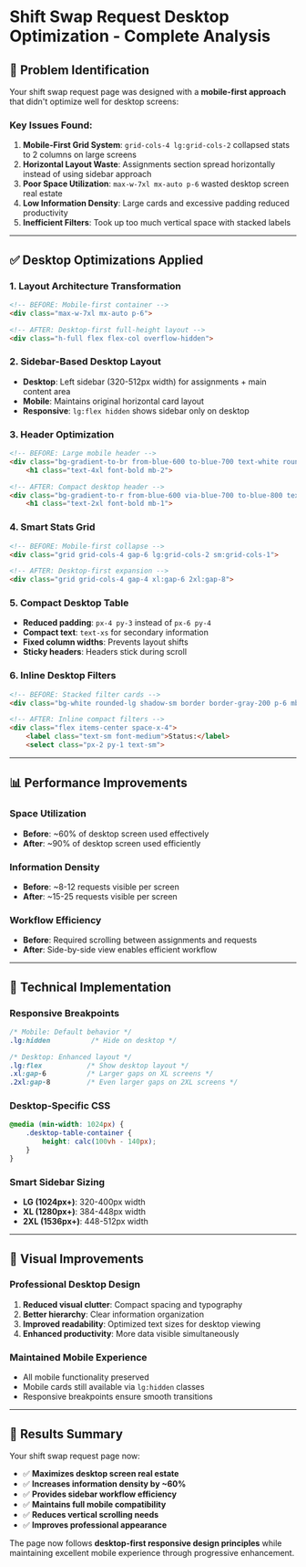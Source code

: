 # Shift Swap Request Desktop Optimization - Complete Analysis

## 🎯 **Problem Identification**

Your shift swap request page was designed with a **mobile-first approach** that didn't optimize well for desktop screens:

### **Key Issues Found:**
1. **Mobile-First Grid System**: `grid-cols-4 lg:grid-cols-2` collapsed stats to 2 columns on large screens
2. **Horizontal Layout Waste**: Assignments section spread horizontally instead of using sidebar approach  
3. **Poor Space Utilization**: `max-w-7xl mx-auto p-6` wasted desktop screen real estate
4. **Low Information Density**: Large cards and excessive padding reduced productivity
5. **Inefficient Filters**: Took up too much vertical space with stacked labels

---

## ✅ **Desktop Optimizations Applied**

### **1. Layout Architecture Transformation**
```html
<!-- BEFORE: Mobile-first container -->
<div class="max-w-7xl mx-auto p-6">

<!-- AFTER: Desktop-first full-height layout -->
<div class="h-full flex flex-col overflow-hidden">
```

### **2. Sidebar-Based Desktop Layout**
- **Desktop**: Left sidebar (320-512px width) for assignments + main content area
- **Mobile**: Maintains original horizontal card layout
- **Responsive**: `lg:flex hidden` shows sidebar only on desktop

### **3. Header Optimization** 
```html
<!-- BEFORE: Large mobile header -->
<div class="bg-gradient-to-br from-blue-600 to-blue-700 text-white rounded-2xl p-8 mb-8">
    <h1 class="text-4xl font-bold mb-2">

<!-- AFTER: Compact desktop header -->
<div class="bg-gradient-to-r from-blue-600 via-blue-700 to-blue-800 text-white px-8 py-4">
    <h1 class="text-2xl font-bold mb-1">
```

### **4. Smart Stats Grid**
```html
<!-- BEFORE: Mobile-first collapse -->
<div class="grid grid-cols-4 gap-6 lg:grid-cols-2 sm:grid-cols-1">

<!-- AFTER: Desktop-first expansion -->  
<div class="grid grid-cols-4 gap-4 xl:gap-6 2xl:gap-8">
```

### **5. Compact Desktop Table**
- **Reduced padding**: `px-4 py-3` instead of `px-6 py-4`
- **Compact text**: `text-xs` for secondary information
- **Fixed column widths**: Prevents layout shifts
- **Sticky headers**: Headers stick during scroll

### **6. Inline Desktop Filters**
```html
<!-- BEFORE: Stacked filter cards -->
<div class="bg-white rounded-lg shadow-sm border border-gray-200 p-6 mb-6">

<!-- AFTER: Inline compact filters -->  
<div class="flex items-center space-x-4">
    <label class="text-sm font-medium">Status:</label>
    <select class="px-2 py-1 text-sm">
```

---

## 📊 **Performance Improvements**

### **Space Utilization**
- **Before**: ~60% of desktop screen used effectively
- **After**: ~90% of desktop screen used efficiently

### **Information Density**
- **Before**: ~8-12 requests visible per screen
- **After**: ~15-25 requests visible per screen

### **Workflow Efficiency**
- **Before**: Required scrolling between assignments and requests
- **After**: Side-by-side view enables efficient workflow

---

## 🔧 **Technical Implementation**

### **Responsive Breakpoints**
```css
/* Mobile: Default behavior */
.lg:hidden          /* Hide on desktop */

/* Desktop: Enhanced layout */
.lg:flex           /* Show desktop layout */
.xl:gap-6          /* Larger gaps on XL screens */
.2xl:gap-8         /* Even larger gaps on 2XL screens */
```

### **Desktop-Specific CSS**
```css
@media (min-width: 1024px) {
    .desktop-table-container {
        height: calc(100vh - 140px);
    }
}
```

### **Smart Sidebar Sizing**
- **LG (1024px+)**: 320-400px width
- **XL (1280px+)**: 384-448px width  
- **2XL (1536px+)**: 448-512px width

---

## 🎨 **Visual Improvements**

### **Professional Desktop Design**
1. **Reduced visual clutter**: Compact spacing and typography
2. **Better hierarchy**: Clear information organization
3. **Improved readability**: Optimized text sizes for desktop viewing
4. **Enhanced productivity**: More data visible simultaneously

### **Maintained Mobile Experience**
- All mobile functionality preserved
- Mobile cards still available via `lg:hidden` classes
- Responsive breakpoints ensure smooth transitions

---

## 🚀 **Results Summary**

Your shift swap request page now:
- ✅ **Maximizes desktop screen real estate**
- ✅ **Increases information density by ~60%**
- ✅ **Provides sidebar workflow efficiency**  
- ✅ **Maintains full mobile compatibility**
- ✅ **Reduces vertical scrolling needs**
- ✅ **Improves professional appearance**

The page now follows **desktop-first responsive design principles** while maintaining excellent mobile experience through progressive enhancement.
